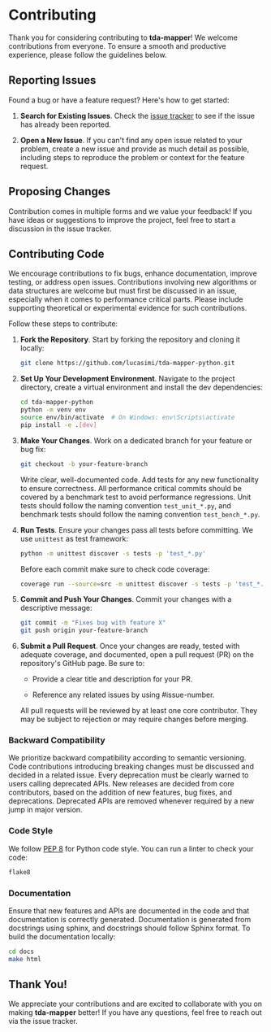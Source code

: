 # Contributing

Thank you for considering contributing to **tda-mapper**! We welcome
contributions from everyone. To ensure a smooth and productive experience,
please follow the guidelines below.

## Reporting Issues

Found a bug or have a feature request? Here's how to get started:

1. **Search for Existing Issues**. Check the
[issue tracker](https://github.com/lucasimi/tda-mapper-python/issues) to see if
the issue has already been reported.

2. **Open a New Issue**. If you can't find any open issue related to your
problem, create a new issue and provide as much detail as possible, including
steps to reproduce the problem or context for the feature request.

## Proposing Changes

Contribution comes in multiple forms and we value your feedback! If you have
ideas or suggestions to improve the project, feel free to start a discussion in
the issue tracker.

## Contributing Code

We encourage contributions to fix bugs, enhance documentation, improve testing,
or address open issues. Contributions involving new algorithms or data
structures are welcome but must first be discussed in an issue, especially when
it comes to performance critical parts. Please include supporting theoretical
or experimental evidence for such contributions.

Follow these steps to contribute:

1. **Fork the Repository**.
    Start by forking the repository and cloning it locally:

    ```bash
    git clone https://github.com/lucasimi/tda-mapper-python.git
    ```

2. **Set Up Your Development Environment**.
    Navigate to the project directory, create a virtual environment and install
    the dev dependencies:

    ```bash
    cd tda-mapper-python
    python -m venv env
    source env/bin/activate  # On Windows: env\Scripts\activate
    pip install -e .[dev]
    ```

3. **Make Your Changes**.
    Work on a dedicated branch for your feature or bug fix:

    ```bash
    git checkout -b your-feature-branch
    ```

    Write clear, well-documented code. Add tests for any new functionality to
    ensure correctness. All performance critical commits should be covered by
    a benchmark test to avoid performance regressions. Unit tests should follow
    the naming convention `test_unit_*.py`, and benchmark tests should follow
    the naming convention `test_bench_*.py`.

4. **Run Tests**.
    Ensure your changes pass all tests before committing. We use `unittest` as
    test framework:

    ```bash
    python -m unittest discover -s tests -p 'test_*.py'
    ```

    Before each commit make sure to check code coverage:

    ```bash
    coverage run --source=src -m unittest discover -s tests -p 'test_*.py'
    ```

5. **Commit and Push Your Changes**.
    Commit your changes with a descriptive message:

    ```bash
    git commit -m "Fixes bug with feature X"
    git push origin your-feature-branch
    ```

6. **Submit a Pull Request**.
    Once your changes are ready, tested with adequate coverage, and documented,
    open a pull request (PR) on the repository's GitHub page. Be sure to:

    - Provide a clear title and description for your PR.

    - Reference any related issues by using #issue-number.

    All pull requests will be reviewed by at least one core contributor. They
    may be subject to rejection or may require changes before merging.

### Backward Compatibility

We prioritize backward compatibility according to semantic versioning. Code
contributions introducing breaking changes must be discussed and decided in a
related issue. Every deprecation must be clearly warned to users calling
deprecated APIs. New releases are decided from core contributors, based on the
addition of new features, bug fixes, and deprecations. Deprecated APIs are
removed whenever required by a new jump in major version.

### Code Style

We follow [PEP 8](https://peps.python.org/pep-0008/) for Python code style.
You can run a linter to check your code:

```bash
flake8
```

### Documentation

Ensure that new features and APIs are documented in the code and that
documentation is correctly generated. Documentation is generated from
docstrings using sphinx, and docstrings should follow Sphinx format.
To build the documentation locally:

```bash
cd docs
make html
```

## Thank You!

We appreciate your contributions and are excited to collaborate with you on
making **tda-mapper** better! If you have any questions, feel free to reach
out via the issue tracker.
